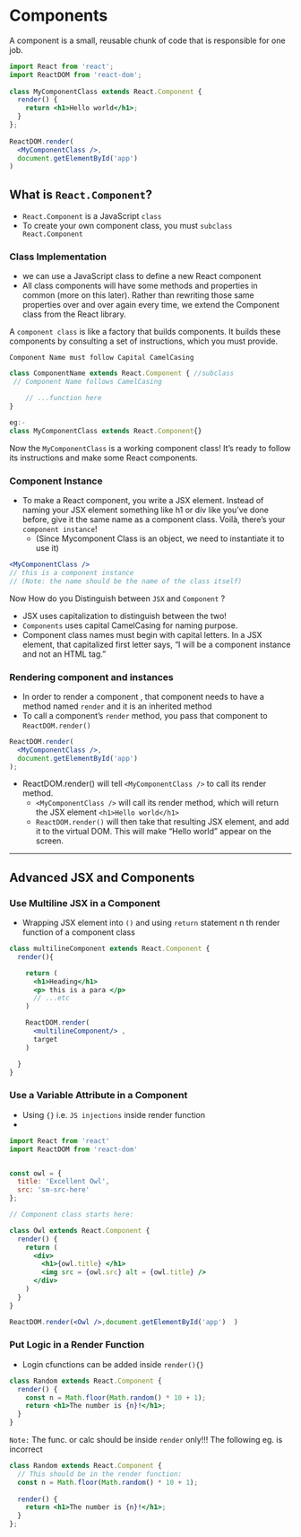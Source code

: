 # Components
A component is a small, reusable chunk of code that is responsible for one job.

```jsx
import React from 'react';
import ReactDOM from 'react-dom';
 
class MyComponentClass extends React.Component {
  render() {
    return <h1>Hello world</h1>;
  }
};
 
ReactDOM.render(
  <MyComponentClass />,
  document.getElementById('app')
)
```

## What is `React.Component`?
- `React.Component` is a JavaScript `class`
- To create your own component class, you must `subclass React.Component`
  
### Class Implementation
- we can use a JavaScript class to define a new React component
- All class components will have some methods and properties in common (more on this later). Rather than rewriting those same properties over and over again every time, we extend the Component class from the React library.

A `component class` is like a factory that builds components. It builds these components by consulting a set of instructions, which you must provide. 

`Component Name must follow Capital CamelCasing`
  
```jsx
class ComponentName extends React.Component { //subclass
 // Component Name follows CamelCasing

    // ...function here
}

eg:-
class MyComponentClass extends React.Component{}
```

Now the `MyComponentClass` is a working component class! It’s ready to follow its instructions and make some React components.

### Component Instance
- To make a React component, you write a JSX element. Instead of naming your JSX element something like h1 or div like you’ve done before, give it the same name as a component class. Voilà, there’s your `component instance`! 
  - (Since Mycomponent Class is an object, we need to instantiate it to use it)
  
```jsx
<MyComponentClass />
// this is a component instance
// (Note: the name should be the name of the class itself)
```

 Now How do you Distinguish between `JSX` and `Component` ?
  - JSX uses capitalization to distinguish between the two! 
  - `Components` uses capital CamelCasing for naming purpose.
  - Component class names must begin with capital letters. In a JSX element, that capitalized first letter says, “I will be a component instance and not an HTML tag.”

### Rendering component and instances
- In order to render a component , that component needs to have a method named `render` and it is an inherited method
- To call a component’s `render` method, you pass that component to `ReactDOM.render()`
```jsx 
ReactDOM.render(
  <MyComponentClass />,
  document.getElementById('app')
);
```
- ReactDOM.render() will tell `<MyComponentClass />` to call its render method.
  - `<MyComponentClass />` will call its render method, which will return the JSX element `<h1>Hello world</h1>`
  - `ReactDOM.render()` will then take that resulting JSX element, and add it to the virtual DOM. This will make “Hello world” appear on the screen.

---

## Advanced JSX and Components
### Use Multiline JSX in a Component
- Wrapping JSX element into `()` and using `return` statement n th render function of a component class
  
```jsx
class multilineComponent extends React.Component {
  render(){

    return (
      <h1>Heading</h1>
      <p> this is a para </p>
      // ...etc
    )

    ReactDOM.render(
      <multilineComponent/> ,
      target
    )

  }
}
```

### Use a Variable Attribute in a Component
- Using `{}` i.e. `JS injections` inside render function 
- 
```jsx 
import React from 'react'
import ReactDOM from 'react-dom'


const owl = {
  title: 'Excellent Owl',
  src: 'sm-src-here'
};

// Component class starts here:

class Owl extends React.Component {
  render() {
    return (
      <div> 
        <h1>{owl.title} </h1>
        <img src = {owl.src} alt = {owl.title} />
      </div>
    )
  }
}

ReactDOM.render(<Owl />,document.getElementById('app')  )
```

### Put Logic in a Render Function
- Login cfunctions can be added inside `render(){}`
```jsx
class Random extends React.Component {
  render() {
    const n = Math.floor(Math.random() * 10 + 1);
    return <h1>The number is {n}!</h1>;
  }
}
```

`Note:` The func. or calc should be inside `render` only!!!
The following eg. is incorrect
```jsx 
class Random extends React.Component {
  // This should be in the render function:
  const n = Math.floor(Math.random() * 10 + 1);
 
  render() {
    return <h1>The number is {n}!</h1>;
  }
};
```